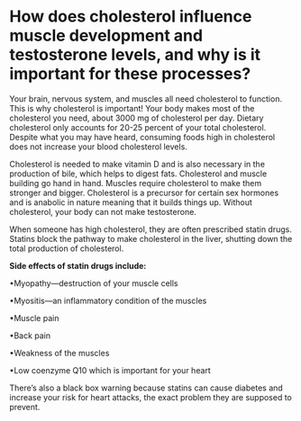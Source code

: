 # How does cholesterol influence muscle development and testosterone levels, and why is it important for these processes?

Your brain, nervous system, and muscles all need cholesterol to function. This is why cholesterol is important! Your body makes most of the cholesterol you need, about 3000 mg of cholesterol per day. Dietary cholesterol only accounts for 20-25 percent of your total cholesterol. Despite what you may have heard, consuming foods high in cholesterol does not increase your blood cholesterol levels.

Cholesterol is needed to make vitamin D and is also necessary in the production of bile, which helps to digest fats. Cholesterol and muscle building go hand in hand. Muscles require cholesterol to make them stronger and bigger. Cholesterol is a precursor for certain sex hormones and is anabolic in nature meaning that it builds things up. Without cholesterol, your body can not make testosterone.

When someone has high cholesterol, they are often prescribed statin drugs. Statins block the pathway to make cholesterol in the liver, shutting down the total production of cholesterol.

**Side effects of statin drugs include:**

•Myopathy—destruction of your muscle cells

•Myositis—an inflammatory condition of the muscles

•Muscle pain

•Back pain

•Weakness of the muscles

•Low coenzyme Q10 which is important for your heart

There’s also a black box warning because statins can cause diabetes and increase your risk for heart attacks, the exact problem they are supposed to prevent.